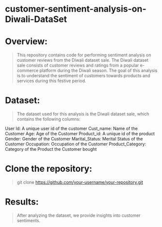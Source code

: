 # customer-sentiment-analysis-on-Diwali-DataSet
# Overview:
> This repository contains code for performing sentiment analysis on customer reviews from the Diwali dataset sale. The Diwali dataset sale consists of customer reviews and ratings from a popular e-commerce platform during the Diwali season. The goal of this analysis is to understand the sentiment of customers towards products and services during this festive period.


# Dataset:
> The dataset used for this analysis is the Diwali dataset sale, which contains the following columns:

User Id: A unique user id of the customer
Cust_name: Name of the Customer
Age: Age of the Customer
Product_id: A unique id of the product
Gender: Gender of the Customer
Marital_Status: Merital Status of the Customer
Occupation: Occupation of the Customer
Product_Category: Category of the Product the Customer bought


# Clone the repository:
> git clone https://github.com/your-username/your-repository.git

# Results:
> After analyzing the dataset, we provide insights into customer sentiments.
